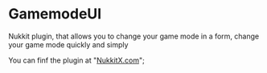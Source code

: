 # GamemodeUI

Nukkit plugin, that allows you to change your game mode in a form, change your game mode quickly and simply

You can finf the plugin at "[NukkitX.com](https://nukkitx.com/resources/gamemode-ui.105/)";
